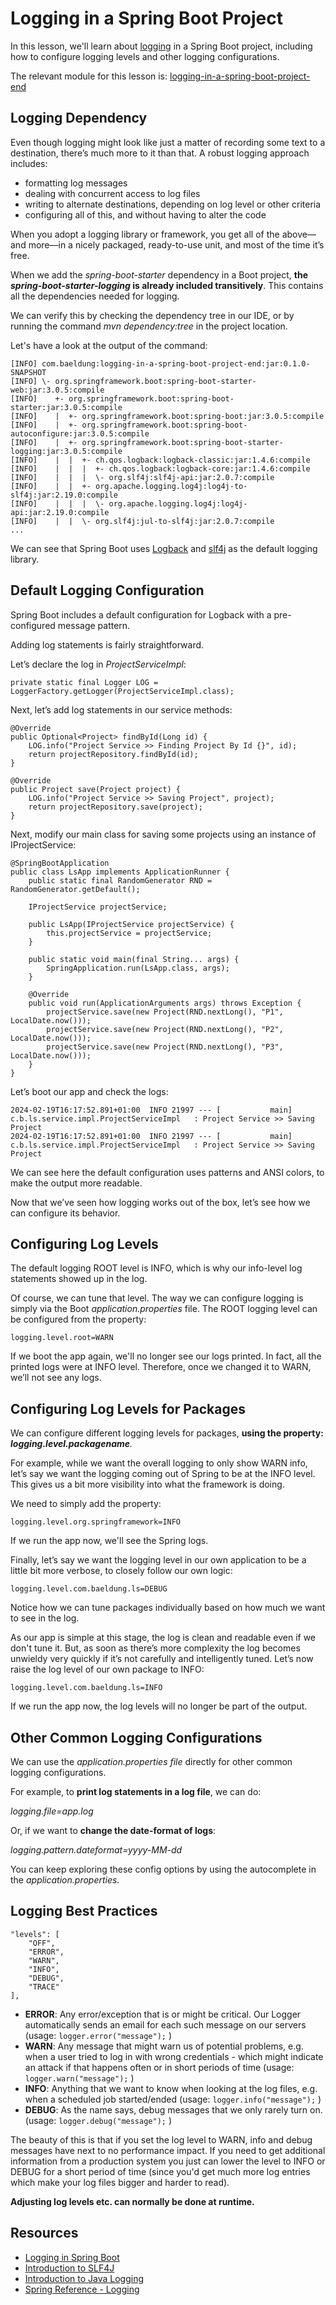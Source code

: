 # Logging in a Spring Boot Project

In this lesson, we'll learn about [logging](https://en.wikipedia.org/wiki/Log_file) in a Spring Boot project, including how to configure logging levels and other logging configurations.

The relevant module for this lesson is: [logging-in-a-spring-boot-project-end](../code/learn-spring-m2/working-with-logs-end)

## Logging Dependency

Even though logging might look like just a matter of recording some text to a destination, there’s much more to it than that. A robust logging approach includes:

* formatting log messages
* dealing with concurrent access to log files
* writing to alternate destinations, depending on log level or other criteria
* configuring all of this, and without having to alter the code

When you adopt a logging library or framework, you get all of the above—and more—in a nicely packaged, ready-to-use unit, and most of the time it’s free.

When we add the _spring-boot-starter_ dependency in a Boot project, **the _spring-boot-starter-logging_ is already included transitively**. This contains all the dependencies needed for logging.

We can verify this by checking the dependency tree in our IDE, or by running the command _mvn dependency:tree_ in the project location.

Let's have a look at the output of the command:

```
[INFO] com.baeldung:logging-in-a-spring-boot-project-end:jar:0.1.0-SNAPSHOT
[INFO] \- org.springframework.boot:spring-boot-starter-web:jar:3.0.5:compile
[INFO]    +- org.springframework.boot:spring-boot-starter:jar:3.0.5:compile
[INFO]    |  +- org.springframework.boot:spring-boot:jar:3.0.5:compile
[INFO]    |  +- org.springframework.boot:spring-boot-autoconfigure:jar:3.0.5:compile
[INFO]    |  +- org.springframework.boot:spring-boot-starter-logging:jar:3.0.5:compile
[INFO]    |  |  +- ch.qos.logback:logback-classic:jar:1.4.6:compile
[INFO]    |  |  |  +- ch.qos.logback:logback-core:jar:1.4.6:compile
[INFO]    |  |  |  \- org.slf4j:slf4j-api:jar:2.0.7:compile
[INFO]    |  |  +- org.apache.logging.log4j:log4j-to-slf4j:jar:2.19.0:compile
[INFO]    |  |  |  \- org.apache.logging.log4j:log4j-api:jar:2.19.0:compile
[INFO]    |  |  \- org.slf4j:jul-to-slf4j:jar:2.0.7:compile
...
```

We can see that Spring Boot uses [Logback](https://logback.qos.ch/) and [slf4j](https://www.slf4j.org/) as the default logging library.

## Default Logging Configuration

Spring Boot includes a default configuration for Logback with a pre-configured message pattern.

Adding log statements is fairly straightforward.

Let’s declare the log in _ProjectServiceImpl_:

```
private static final Logger LOG = LoggerFactory.getLogger(ProjectServiceImpl.class);
```

Next, let’s add log statements in our service methods:

```
@Override
public Optional<Project> findById(Long id) {
    LOG.info("Project Service >> Finding Project By Id {}", id);
    return projectRepository.findById(id);
}

@Override
public Project save(Project project) {
    LOG.info("Project Service >> Saving Project", project);
    return projectRepository.save(project);
}
```

Next, modify our main class for saving some projects using an instance of IProjectService:

```
@SpringBootApplication
public class LsApp implements ApplicationRunner {
    public static final RandomGenerator RND = RandomGenerator.getDefault();

    IProjectService projectService;

    public LsApp(IProjectService projectService) {
        this.projectService = projectService;
    }

    public static void main(final String... args) {
        SpringApplication.run(LsApp.class, args);
    }

    @Override
    public void run(ApplicationArguments args) throws Exception {
        projectService.save(new Project(RND.nextLong(), "P1", LocalDate.now()));
        projectService.save(new Project(RND.nextLong(), "P2", LocalDate.now()));
        projectService.save(new Project(RND.nextLong(), "P3", LocalDate.now()));
    }
}
```


Let’s boot our app and check the logs:

```
2024-02-19T16:17:52.891+01:00  INFO 21997 --- [           main] c.b.ls.service.impl.ProjectServiceImpl   : Project Service >> Saving Project
2024-02-19T16:17:52.891+01:00  INFO 21997 --- [           main] c.b.ls.service.impl.ProjectServiceImpl   : Project Service >> Saving Project
```

We can see here the default configuration uses patterns and ANSI colors, to make the output more readable.

Now that we’ve seen how logging works out of the box, let’s see how we can configure its behavior.

## Configuring Log Levels

The default logging ROOT level is INFO, which is why our info-level log statements showed up in the log.

Of course, we can tune that level. The way we can configure logging is simply via the Boot _application.properties_ file. The ROOT logging level can be configured from the property:

```
logging.level.root=WARN
```

If we boot the app again, we'll no longer see our logs printed. In fact, all the printed logs were at INFO level. Therefore, once we changed it to WARN, we’ll not see any logs.

## Configuring Log Levels for Packages

We can configure different logging levels for packages, **using the property: _logging.level.packagename_**_._

For example, while we want the overall logging to only show WARN info, let’s say we want the logging coming out of Spring to be at the INFO level. This gives us a bit more visibility into what the framework is doing.

We need to simply add the property:

```
logging.level.org.springframework=INFO
```

If we run the app now, we'll see the Spring logs.

Finally, let’s say we want the logging level in our own application to be a little bit more verbose, to closely follow our own logic:

```
logging.level.com.baeldung.ls=DEBUG
```

Notice how we can tune packages individually based on how much we want to see in the log.

As our app is simple at this stage, the log is clean and readable even if we don't tune it. But, as soon as there’s more complexity the log becomes unwieldy very quickly if it’s not carefully and intelligently tuned. Let’s now raise the log level of our own package to INFO:

```
logging.level.com.baeldung.ls=INFO
```

If we run the app now, the log levels will no longer be part of the output.

## Other Common Logging Configurations

We can use the _application.properties file_ directly for other common logging configurations.

For example, to **print log statements in a log file**, we can do:

_logging.file=app.log_

Or, if we want to **change the date-format of logs**:

_logging.pattern.dateformat=yyyy-MM-dd_

You can keep exploring these config options by using the autocomplete in the _application.properties._

## Logging Best Practices

```
"levels": [
    "OFF",
    "ERROR",
    "WARN",
    "INFO",
    "DEBUG",
    "TRACE"
],
```

* **ERROR**: Any error/exception that is or might be critical. Our Logger automatically sends an email for each such message on our servers (usage: `logger.error("message");` )
* **WARN**: Any message that might warn us of potential problems, e.g. when a user tried to log in with wrong credentials - which might indicate an attack if that happens often or in short periods of time (usage: `logger.warn("message");` )
* **INFO**: Anything that we want to know when looking at the log files, e.g. when a scheduled job started/ended (usage: `logger.info("message");` )
* **DEBUG**: As the name says, debug messages that we only rarely turn on. (usage: `logger.debug("message");` )

The beauty of this is that if you set the log level to WARN, info and debug messages have next to no performance impact. If you need to get additional information from a production system you just can lower the level to INFO or DEBUG for a short period of time (since you'd get much more log entries which make your log files bigger and harder to read). 

**Adjusting log levels etc. can normally be done at runtime.**



## Resources
- [Logging in Spring Boot](https://www.baeldung.com/spring-boot-logging)
- [Introduction to SLF4J](https://www.baeldung.com/slf4j-with-log4j2-logback)
- [Introduction to Java Logging](https://www.baeldung.com/java-logging-intro)
- [Spring Reference - Logging](https://docs.spring.io/spring-boot/docs/current/reference/html/boot-features-logging.html)
